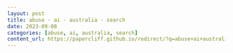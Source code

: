 ```yaml
---
layout: post
title: abuse · ai · australia · search
date: 2023-09-08
categories: [abuse, ai, australia, search]
content_url: https://papercliff.github.io/redirect/?q=abuse+ai+australia+search&tbs=cdr:1,cd_min:9/7/2023,cd_max:9/9/2023
---
```

